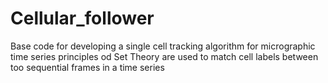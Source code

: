 # Cellular_follower

Base code for developing a single cell tracking algorithm for micrographic time series
principles od Set Theory are used to match cell labels between too sequential frames in a time series 
